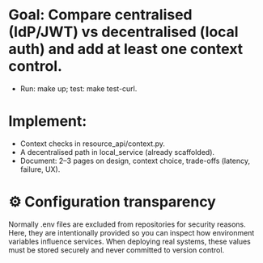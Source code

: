 # Goal: Compare centralised (IdP/JWT) vs decentralised (local auth) and add at least one context control.

- Run: make up; test: make test-curl.
  
# Implement:
  - Context checks in resource_api/context.py. 
  - A decentralised path in local_service (already scaffolded).
  - Document: 2–3 pages on design, context choice, trade-offs (latency, failure, UX).

# ⚙️ Configuration transparency

Normally .env files are excluded from repositories for security reasons.
Here, they are intentionally provided so you can inspect how environment variables influence services.
When deploying real systems, these values must be stored securely and never committed to version control.
